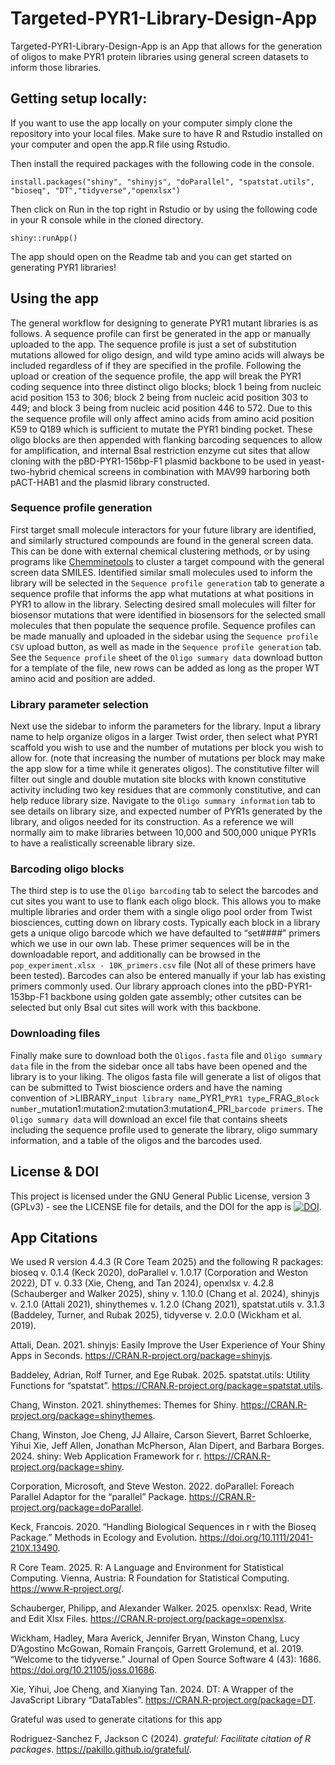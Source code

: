 # Targeted-PYR1-Library-Design-App

Targeted-PYR1-Library-Design-App is an App that allows for the generation of oligos to make PYR1 protein libraries using general screen datasets to inform those libraries. 

## Getting setup locally:

If you want to use the app locally on your computer simply clone the repository into your local files. Make sure to have R and Rstudio installed on your computer and open the app.R file using Rstudio.

Then install the required packages with the following code in the console.

```{install packages}
install.packages("shiny", "shinyjs", "doParallel", "spatstat.utils", "bioseq", "DT","tidyverse","openxlsx")
```

Then click on Run in the top right in Rstudio or by using the following code in your R console while in the cloned directory.

```{Run app}
shiny::runApp()
```

The app should open on the Readme tab and you can get started on generating PYR1 libraries!

## Using the app

The general workflow for designing to generate PYR1 mutant libraries is as follows. A sequence profile can first be generated in the app or manually uploaded to the app. The sequence profile is just a set of substitution mutations allowed for oligo design, and wild type amino acids will always be included regardless of if they are specified in the profile. Following the upload or creation of the sequence profile, the app will break the PYR1 coding sequence into three distinct oligo blocks; block 1 being from nucleic acid position 153 to 306; block 2 being from nucleic acid position 303 to 449; and block 3 being from nucleic acid position 446 to 572. Due to this the sequence profile will only affect amino acids from amino acid position K59 to Q189 which is sufficient to mutate the PYR1 binding pocket. These oligo blocks are then appended with flanking barcoding sequences to allow for amplification, and internal BsaI restriction enzyme cut sites that allow cloning with the pBD-PYR1-156bp-F1 plasmid backbone to be used in yeast-two-hybrid chemical screens in combination with MAV99 harboring both pACT-HAB1 and the plasmid library constructed. 

### Sequence profile generation

  First target small molecule interactors for your future library are identified, and similarly structured compounds are found in the general screen data. This can be done with external chemical clustering methods, or by using programs like [Chemminetools](https://chemminetools.ucr.edu/) to cluster a target compound with the general screen data SMILES. Identified similar small molecules used to inform the library will be selected in the `Sequence profile generation` tab to generate a sequence profile that informs the app what mutations at what positions in PYR1 to allow in the library. Selecting desired small molecules will filter for biosensor mutations that were identified in biosensors for the selected small molecules that then populate the sequence profile. Sequence profiles can be made manually and uploaded in the sidebar using the `Sequence profile CSV` upload button, as well as made in the `Sequence profile generation` tab. See the `Sequence profile` sheet of the `Oligo summary data` download button for a template of the file, new rows can be added as long as the proper WT amino acid and position are added. 

### Library parameter selection

  Next use the sidebar to inform the parameters for the library. Input a library name to help organize oligos in a larger Twist order, then select what PYR1 scaffold you wish to use and the number of mutations per block you wish to allow for. (note that increasing the number of mutations per block may make the app slow for a time while it generates oligos). The constitutive filter will filter out single and double mutation site blocks with known constitutive activity including two key residues that are commonly constitutive, and can help reduce library size. Navigate to the `Oligo summary information` tab to see details on library size, and expected number of PYR1s generated by the library, and oligos needed for its construction. As a reference we will normally aim to make libraries between 10,000 and 500,000 unique PYR1s to have a realistically screenable library size. 

### Barcoding oligo blocks

  The third step is to use the `Oligo barcoding` tab to select the barcodes and cut sites you want to use to flank each oligo block. This allows you to make multiple libraries and order them with a single oligo pool order from Twist biosciences, cutting down on library costs. Typically each block in a library gets a unique oligo barcode which we have defaulted to “set####” primers which we use in our own lab. These primer sequences will be in the downloadable report, and additionally can be browsed in the `pop_experiment.xlsx - 10K_primers.csv` file (Not all of these primers have been tested). Barcodes can also be entered manually if your lab has existing primers commonly used. Our library approach clones into the pBD-PYR1-153bp-F1 backbone using golden gate assembly; other cutsites can be selected but only BsaI cut sites will work with this backbone.    

### Downloading files 

  Finally make sure to download both the `Oligos.fasta` file and `Oligo summary data` file in the from the sidebar once all tabs have been opened and the library is to your liking. The oligos fasta file will generate a list of oligos that can be submitted to Twist bioscience orders and have the naming convention of >LIBRARY\_`input library name`\_PYR1\_`PYR1 type`\_FRAG\_`Block number`\_mutation1:mutation2:mutation3:mutation4_PRI\_`barcode primers`. The `Oligo summary data` will download an excel file that contains sheets including the sequence profile used to generate the library, oligo summary information, and a table of the oligos and the barcodes used. 

## License & DOI

This project is licensed under the GNU General Public License, version 3 (GPLv3) - see the LICENSE file for details, and the DOI for the app is [![DOI](https://zenodo.org/badge/969746437.svg)](https://doi.org/10.5281/zenodo.15319591).  

## App Citations 

We used R version 4.4.3 (R Core Team 2025) and the following R packages: bioseq v. 0.1.4 (Keck 2020), doParallel v. 1.0.17 (Corporation and Weston 2022), DT v. 0.33 (Xie, Cheng, and Tan 2024), openxlsx v. 4.2.8 (Schauberger and Walker 2025), shiny v. 1.10.0 (Chang et al. 2024), shinyjs v. 2.1.0 (Attali 2021), shinythemes v. 1.2.0 (Chang 2021), spatstat.utils v. 3.1.3 (Baddeley, Turner, and Rubak 2025), tidyverse v. 2.0.0 (Wickham et al. 2019).

Attali, Dean. 2021. shinyjs: Easily Improve the User Experience of Your Shiny Apps in Seconds. https://CRAN.R-project.org/package=shinyjs.

Baddeley, Adrian, Rolf Turner, and Ege Rubak. 2025. spatstat.utils: Utility Functions for “spatstat”. https://CRAN.R-project.org/package=spatstat.utils.

Chang, Winston. 2021. shinythemes: Themes for Shiny. https://CRAN.R-project.org/package=shinythemes.

Chang, Winston, Joe Cheng, JJ Allaire, Carson Sievert, Barret Schloerke, Yihui Xie, Jeff Allen, Jonathan McPherson, Alan Dipert, and Barbara Borges. 2024. shiny: Web Application Framework for r. https://CRAN.R-project.org/package=shiny.

Corporation, Microsoft, and Steve Weston. 2022. doParallel: Foreach Parallel Adaptor for the “parallel” Package. https://CRAN.R-project.org/package=doParallel.

Keck, Francois. 2020. “Handling Biological Sequences in r with the Bioseq Package.” Methods in Ecology and Evolution. https://doi.org/10.1111/2041-210X.13490.

R Core Team. 2025. R: A Language and Environment for Statistical Computing. Vienna, Austria: R Foundation for Statistical Computing. https://www.R-project.org/.

Schauberger, Philipp, and Alexander Walker. 2025. openxlsx: Read, Write and Edit Xlsx Files. https://CRAN.R-project.org/package=openxlsx.

Wickham, Hadley, Mara Averick, Jennifer Bryan, Winston Chang, Lucy D’Agostino McGowan, Romain François, Garrett Grolemund, et al. 2019. “Welcome to the tidyverse.” Journal of Open Source Software 4 (43): 1686. https://doi.org/10.21105/joss.01686.

Xie, Yihui, Joe Cheng, and Xianying Tan. 2024. DT: A Wrapper of the JavaScript Library “DataTables”. https://CRAN.R-project.org/package=DT.


Grateful was used to generate citations for this app

Rodriguez-Sanchez F, Jackson C (2024). _grateful: Facilitate citation of R packages_.
  <https://pakillo.github.io/grateful/>.

  





